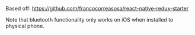 Based off:
https://github.com/francocorreasosa/react-native-redux-starter

Note that bluetooth functionality only works on iOS when installed to physical phone.
